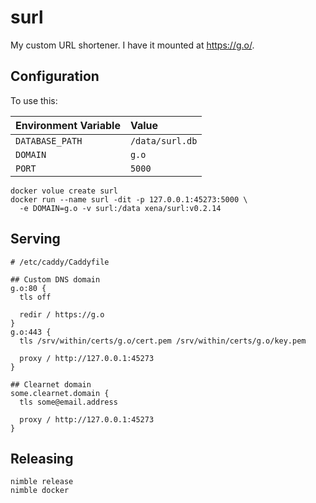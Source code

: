 # surl

My custom URL shortener. I have it mounted at https://g.o/.

## Configuration

To use this:

| Environment Variable | Value           |
| :------------------- | :-------------- |
| `DATABASE_PATH`      | `/data/surl.db` |
| `DOMAIN`             | `g.o`           |
| `PORT`               | `5000`          |

```
docker volue create surl
docker run --name surl -dit -p 127.0.0.1:45273:5000 \
  -e DOMAIN=g.o -v surl:/data xena/surl:v0.2.14
```

## Serving

```
# /etc/caddy/Caddyfile

## Custom DNS domain
g.o:80 {
  tls off
  
  redir / https://g.o
}
g.o:443 {
  tls /srv/within/certs/g.o/cert.pem /srv/within/certs/g.o/key.pem
  
  proxy / http://127.0.0.1:45273
}

## Clearnet domain
some.clearnet.domain {
  tls some@email.address
  
  proxy / http://127.0.0.1:45273
}
```

## Releasing

```
nimble release
nimble docker
```
